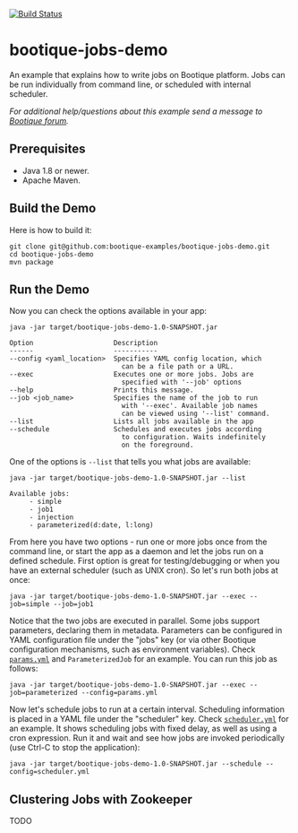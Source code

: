 [![Build Status](https://travis-ci.org/bootique-examples/bootique-jobs-demo.svg)](https://travis-ci.org/bootique-examples/bootique-jobs-demo)

# bootique-jobs-demo

An example that explains how to write jobs on Bootique platform. Jobs can be run individually from command line, or scheduled with internal scheduler.

*For additional help/questions about this example send a message to
[Bootique forum](https://groups.google.com/forum/#!forum/bootique-user).*

## Prerequisites

* Java 1.8 or newer.
* Apache Maven.

## Build the Demo

Here is how to build it:

	git clone git@github.com:bootique-examples/bootique-jobs-demo.git
	cd bootique-jobs-demo
	mvn package

## Run the Demo

Now you can check the options available in your app:

	java -jar target/bootique-jobs-demo-1.0-SNAPSHOT.jar

	Option                    Description
    ------                    -----------
    --config <yaml_location>  Specifies YAML config location, which
                                can be a file path or a URL.
    --exec                    Executes one or more jobs. Jobs are
                                specified with '--job' options
    --help                    Prints this message.
    --job <job_name>          Specifies the name of the job to run
                                with '--exec'. Available job names
                                can be viewed using '--list' command.
    --list                    Lists all jobs available in the app
    --schedule                Schedules and executes jobs according
                                to configuration. Waits indefinitely
                                on the foreground.

One of the options is ```--list``` that tells you what jobs are available:

    java -jar target/bootique-jobs-demo-1.0-SNAPSHOT.jar --list

    Available jobs:
         - simple
         - job1
         - injection
         - parameterized(d:date, l:long)

From here you have two options - run one or more jobs once from the command line, or start the app as a daemon and let
the jobs run on a defined schedule. First option is great for testing/debugging or when you have an external scheduler
(such as UNIX cron). So let's run both jobs at once:

    java -jar target/bootique-jobs-demo-1.0-SNAPSHOT.jar --exec --job=simple --job=job1

Notice that the two jobs are executed in parallel. Some jobs support parameters, declaring them in metadata. Parameters
can be configured in YAML configuration file under the "jobs" key (or via other Bootique configuration mechanisms, such
as environment variables). Check [```params.yml```](https://github.com/bootique-examples/bootique-jobs-demo/blob/master/params.yml) and ```ParameterizedJob``` for an example. You can run this job as
follows:

    java -jar target/bootique-jobs-demo-1.0-SNAPSHOT.jar --exec --job=parameterized --config=params.yml

Now let's schedule jobs to run at a certain interval. Scheduling information is placed in a YAML file under
the "scheduler" key. Check [```scheduler.yml```](https://github.com/bootique-examples/bootique-jobs-demo/blob/master/scheduler.yml) for an example. It shows scheduling jobs with fixed delay, as well
as using a cron expression. Run it and wait and see how jobs are invoked periodically (use Ctrl-C to stop the application):

    java -jar target/bootique-jobs-demo-1.0-SNAPSHOT.jar --schedule --config=scheduler.yml


## Clustering Jobs with Zookeeper

TODO
